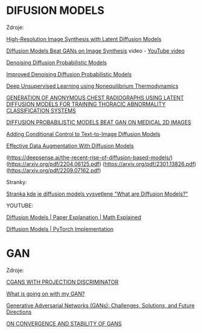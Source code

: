 # DIFUSION MODELS
Zdroje:

[High-Resolution Image Synthesis with Latent Diffusion Models](https://arxiv.org/pdf/2112.10752.pdf)

[Diffusion Models Beat GANs on Image Synthesis](https://arxiv.org/pdf/2105.05233.pdf) video - [YouTube video](https://www.youtube.com/watch?v=W-O7AZNzbzQ)

[Denoising Diffusion Probabilistic Models](https://arxiv.org/pdf/2006.11239.pdf)

[Improved Denoising Diffusion Probabilistic Models](https://arxiv.org/pdf/2102.09672.pdf)

[Deep Unsupervised Learning using Nonequilibrium Thermodynamics](https://arxiv.org/pdf/1503.03585.pdf)

[GENERATION OF ANONYMOUS CHEST RADIOGRAPHS USING LATENT DIFFUSION MODELS FOR TRAINING THORACIC ABNORMALITY CLASSIFICATION SYSTEMS](https://arxiv.org/pdf/2211.01323.pdf)

[DIFFUSION PROBABILISTIC MODELS BEAT GAN ON MEDICAL 2D IMAGES](https://deepsense.ai/wp-content/uploads/2023/04/2212.07501.pdf)

[Adding Conditional Control to Text-to-Image Diffusion Models](https://deepsense.ai/wp-content/uploads/2023/04/2302.05543.pdf)

[Effective Data Augmentation With Diffusion Models](https://deepsense.ai/wp-content/uploads/2023/04/2302.07944.pdf)


(https://deepsense.ai/the-recent-rise-of-diffusion-based-models/)
(https://arxiv.org/pdf/2204.06125.pdf)
(https://arxiv.org/pdf/2301.13826.pdf)
(https://arxiv.org/pdf/2209.07162.pdf)

Stranky:

[Stranka kde je diffusion models vysvetlene "What are Diffusion Models?"](https://lilianweng.github.io/posts/2021-07-11-diffusion-models/#ldm)

YOUTUBE:

[Diffusion Models | Paper Explanation | Math Explained](https://www.youtube.com/watch?v=HoKDTa5jHvg&t=1702s)

[Diffusion Models | PyTorch Implementation](https://www.youtube.com/watch?v=TBCRlnwJtZU)

# GAN
Zdroje:

[CGANS WITH PROJECTION DISCRIMINATOR](https://arxiv.org/pdf/1802.05637.pdf)

[What is going on with my GAN?](https://towardsdatascience.com/what-is-going-on-with-my-gan-13a00b88519e)

[Generative Adversarial Networks (GANs): Challenges, Solutions, and Future Directions](https://arxiv.org/ftp/arxiv/papers/2005/2005.00065.pdf)

[ON CONVERGENCE AND STABILITY OF GANS](https://arxiv.org/pdf/1705.07215.pdf)

